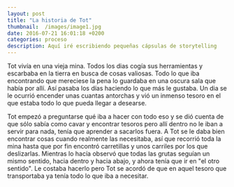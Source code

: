 ```yaml
---
layout: post
title: "La historia de Tot"
thumbnail:  /images/image1.jpg
date: 2016-07-21 16:01:18 +0200
categories: proceso
description: Aquí iré escribiendo pequeñas cápsulas de storytelling
---
```


Tot vivía en una vieja mina. Todos los dias cogía sus herramientas y escarbaba en la tierra en busca de cosas valiosas. Todo lo que iba encontrando que mereciese la pena lo guardaba en una oscura sala que había por allí. Así pasaba los días haciendo lo que más le gustaba. Un dia se le ocurrió encender unas cuantas antorchas y vió un inmenso tesoro en el que estaba todo lo que pueda llegar a desearse.

Tot empezó a preguntarse qué iba a hacer con todo eso y se dió cuenta de que sólo sabía como cavar y encontrar tesoros pero allí dentro no le iban a servir para nada, tenía que aprender a sacarlos fuera. A Tot se le daba bien encontrar cosas cuando realmente las necesitaba, así que recorrió toda la mina hasta que por fin encontró carretillas y unos carriles por los que deslizarlas. Mientras lo hacía observó que todas las grutas seguían un mismo sentido, hacia dentro y hacia abajo, y ahora tenía que ir en "el otro sentido". Le costaba hacerlo pero Tot se acordó de que en aquel tesoro que transportaba ya tenía todo lo que iba a necesitar.
